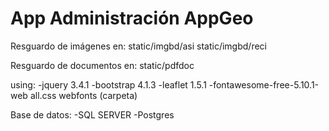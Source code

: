 App Administración AppGeo
=========================

Resguardo de imágenes en:
 static/imgbd/asi
 static/imgbd/reci

Resguardo de documentos en:
 static/pdfdoc


using:
-jquery 3.4.1
-bootstrap 4.1.3
-leaflet 1.5.1
-fontawesome-free-5.10.1-web
    all.css
    webfonts (carpeta)

Base de datos:
-SQL SERVER
-Postgres

